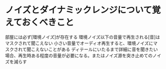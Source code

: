 # ノイズとダイナミックレンジについて覚えておくべきこと
 部屋には必ず[環境ノイズ]が存在する
 環境ノイズ以下の音量で再生される[音]はマスクされて聞こえない
 小さい音量でオーディオ再生すると、環境ノイズにマスクされて聞こえないことがある
 ディテールにいたるまで詳細に音を聞きたい場合、再生時ある程度の音量が必要になる。またはノイズ源を突き止めてのノイズを減らす
